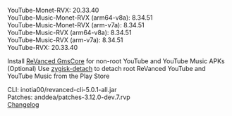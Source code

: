 YouTube-Monet-RVX: 20.33.40  
YouTube-Music-Monet-RVX (arm64-v8a): 8.34.51  
YouTube-Music-Monet-RVX (arm-v7a): 8.34.51  
YouTube-Music-RVX (arm64-v8a): 8.34.51  
YouTube-Music-RVX (arm-v7a): 8.34.51  
YouTube-RVX: 20.33.40  

Install [ReVanced GmsCore](https://github.com/ReVanced/GmsCore/releases/latest) for non-root YouTube and YouTube Music APKs  
(Optional) Use [zygisk-detach](https://github.com/j-hc/zygisk-detach/releases/latest) to detach root ReVanced YouTube and YouTube Music from the Play Store
  
CLI: inotia00/revanced-cli-5.0.1-all.jar  
Patches: anddea/patches-3.12.0-dev.7.rvp  
[Changelog](https://github.com/anddea/revanced-patches/releases/tag/v3.12.0-dev.7)  

